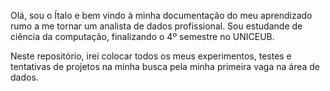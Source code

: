 Olá, sou o Ítalo e bem vindo à minha documentação do meu aprendizado rumo a me tornar um analista de dados profissional. Sou estudande de ciência da computação, finalizando o 4º semestre no UNICEUB.

Neste repositório, irei colocar todos os meus experimentos, testes e tentativas de projetos na minha busca pela minha primeira vaga na área de dados.
